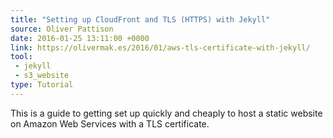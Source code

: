 ```yaml
---
title: "Setting up CloudFront and TLS (HTTPS) with Jekyll"
source: Oliver Pattison
date: 2016-01-25 13:11:00 +0000
link: https://olivermak.es/2016/01/aws-tls-certificate-with-jekyll/
tool:
 - jekyll
 - s3_website
type: Tutorial
---
```

This is a guide to getting set up quickly and cheaply to host a static website on Amazon Web Services with a TLS certificate.
